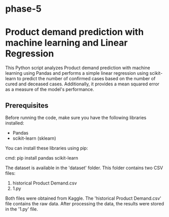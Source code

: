 # phase-5
# Product demand prediction with machine learning and Linear Regression

This Python script analyzes Product demand prediction with machine learning using Pandas and performs a simple linear regression using scikit-learn to predict the number of confirmed cases based on the number of cured and deceased cases. Additionally, it provides a mean squared error as a measure of the model's performance.

## Prerequisites

Before running the code, make sure you have the following libraries installed:

- Pandas
- scikit-learn (sklearn)

You can install these libraries using pip:

cmd:
    pip install pandas scikit-learn


The dataset is available in the 'dataset' folder. This folder contains two CSV files:

1. historical Product Demand.csv
2. 1.py

Both files were obtained from Kaggle. The 'historical Product Demand.csv' file contains the raw data. After processing the data, the results were stored in the '1.py' file.

